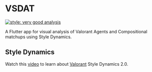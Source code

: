 # VSDAT

[![style: very good analysis][very_good_analysis_badge]][very_good_analysis_link]

A Flutter app for visual analysis of Valorant Agents and Compositional matchups using Style Dynamics.

## Style Dynamics

Watch this [video][style_dynamics_video_link] to learn about [Valorant][play_valorant_link] Style Dynamics 2.0.

[style_dynamics_video_link]: https://youtu.be/rQ8PXanlAD0
[play_valorant_link]: https://playvalorant.com
[very_good_analysis_badge]: https://img.shields.io/badge/style-very_good_analysis-B22C89.svg
[very_good_analysis_link]: https://pub.dev/packages/very_good_analysis

